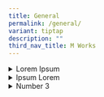 ```yaml
---
title: General
permalink: /general/
variant: tiptap
description: ""
third_nav_title: M Works
---
```

<div data-type="detailGroup" class="isomer-accordion isomer-accordion-white">
<details class="isomer-details">
<summary>Lorem Ipsum</summary>
<div data-type="detailsContent" class="isomer-details-content">
<p>"Lorem ipsum dolor sit amet, consectetur adipiscing elit, sed do eiusmod
tempor incididunt ut labore et dolore magna aliqua. Ut enim ad minim veniam,
quis nostrud exercitation ullamco laboris nisi ut aliquip ex ea commodo
consequat. Duis aute irure dolor in reprehenderit in voluptate velit esse
cillum dolore eu fugiat nulla pariatur. Excepteur sint occaecat cupidatat
non proident, sunt in culpa qui officia deserunt mollit anim id est laborum."</p>
</div>
</details>
<details class="isomer-details">
<summary>Ipsum Lorem</summary>
<div data-type="detailsContent" class="isomer-details-content">
<p>"Lorem ipsum dolor sit amet, consectetur adipiscing elit, sed do eiusmod
tempor incididunt ut labore et dolore magna aliqua. Ut enim ad minim veniam,
quis nostrud exercitation ullamco laboris nisi ut aliquip ex ea commodo
consequat. Duis aute irure dolor in reprehenderit in voluptate velit esse
cillum dolore eu fugiat nulla pariatur. Excepteur sint occaecat cupidatat
non proident, sunt in culpa qui officia deserunt mollit anim id est laborum."</p>
</div>
</details>
<details class="isomer-details">
<summary>Number 3</summary>
<div data-type="detailsContent" class="isomer-details-content">
<p>"Lorem ipsum dolor sit amet, consectetur adipiscing elit, sed do eiusmod
tempor incididunt ut labore et dolore magna aliqua. Ut enim ad minim veniam,
quis nostrud exercitation ullamco laboris nisi ut aliquip ex ea commodo
consequat. Duis aute irure dolor in reprehenderit in voluptate velit esse
cillum dolore eu fugiat nulla pariatur. Excepteur sint occaecat cupidatat
non proident, sunt in culpa qui officia deserunt mollit anim id est laborum."</p>
</div>
</details>
</div>
<p></p>
